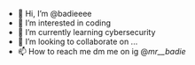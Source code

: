 - 👋 Hi, I’m @badieeee
- 👀 I’m interested in coding
- 🌱 I’m currently learning cybersecurity
- 💞️ I’m looking to collaborate on ...
- 📫 How to reach me dm me on ig @_mr__badie_

<!---
badieeee/badieeee is a ✨ special ✨ repository because its `README.md` (this file) appears on your GitHub profile.
You can click the Preview link to take a look at your changes.
--->
